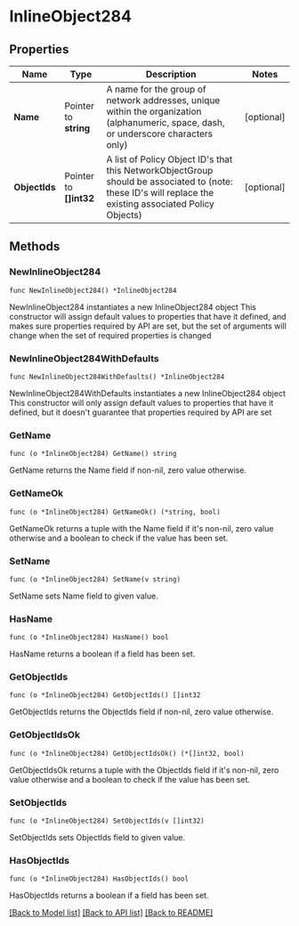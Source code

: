 # InlineObject284

## Properties

Name | Type | Description | Notes
------------ | ------------- | ------------- | -------------
**Name** | Pointer to **string** | A name for the group of network addresses, unique within the organization (alphanumeric, space, dash, or underscore characters only) | [optional] 
**ObjectIds** | Pointer to **[]int32** | A list of Policy Object ID&#39;s that this NetworkObjectGroup should be associated to (note: these ID&#39;s will replace the existing associated Policy Objects) | [optional] 

## Methods

### NewInlineObject284

`func NewInlineObject284() *InlineObject284`

NewInlineObject284 instantiates a new InlineObject284 object
This constructor will assign default values to properties that have it defined,
and makes sure properties required by API are set, but the set of arguments
will change when the set of required properties is changed

### NewInlineObject284WithDefaults

`func NewInlineObject284WithDefaults() *InlineObject284`

NewInlineObject284WithDefaults instantiates a new InlineObject284 object
This constructor will only assign default values to properties that have it defined,
but it doesn't guarantee that properties required by API are set

### GetName

`func (o *InlineObject284) GetName() string`

GetName returns the Name field if non-nil, zero value otherwise.

### GetNameOk

`func (o *InlineObject284) GetNameOk() (*string, bool)`

GetNameOk returns a tuple with the Name field if it's non-nil, zero value otherwise
and a boolean to check if the value has been set.

### SetName

`func (o *InlineObject284) SetName(v string)`

SetName sets Name field to given value.

### HasName

`func (o *InlineObject284) HasName() bool`

HasName returns a boolean if a field has been set.

### GetObjectIds

`func (o *InlineObject284) GetObjectIds() []int32`

GetObjectIds returns the ObjectIds field if non-nil, zero value otherwise.

### GetObjectIdsOk

`func (o *InlineObject284) GetObjectIdsOk() (*[]int32, bool)`

GetObjectIdsOk returns a tuple with the ObjectIds field if it's non-nil, zero value otherwise
and a boolean to check if the value has been set.

### SetObjectIds

`func (o *InlineObject284) SetObjectIds(v []int32)`

SetObjectIds sets ObjectIds field to given value.

### HasObjectIds

`func (o *InlineObject284) HasObjectIds() bool`

HasObjectIds returns a boolean if a field has been set.


[[Back to Model list]](../README.md#documentation-for-models) [[Back to API list]](../README.md#documentation-for-api-endpoints) [[Back to README]](../README.md)


